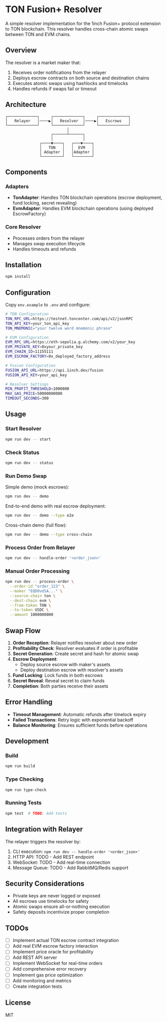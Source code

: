 # TON Fusion+ Resolver

A simple resolver implementation for the 1inch Fusion+ protocol extension to TON blockchain. This resolver handles cross-chain atomic swaps between TON and EVM chains.

## Overview

The resolver is a market maker that:

1. Receives order notifications from the relayer
2. Deploys escrow contracts on both source and destination chains
3. Executes atomic swaps using hashlocks and timelocks
4. Handles refunds if swaps fail or timeout

## Architecture

```
┌─────────────┐     ┌─────────────┐     ┌─────────────┐
│   Relayer   │────▶│   Resolver  │────▶│   Escrows   │
└─────────────┘     └─────────────┘     └─────────────┘
                           │
                    ┌──────┴──────┐
                    │             │
               ┌────▼────┐   ┌───▼────┐
               │   TON   │   │  EVM   │
               │ Adapter │   │Adapter │
               └─────────┘   └────────┘
```

## Components

### Adapters

- **TonAdapter**: Handles TON blockchain operations (escrow deployment, fund locking, secret revealing)
- **EvmAdapter**: Handles EVM blockchain operations (using deployed EscrowFactory)

### Core Resolver

- Processes orders from the relayer
- Manages swap execution lifecycle
- Handles timeouts and refunds

## Installation

```bash
npm install
```

## Configuration

Copy `env.example` to `.env` and configure:

```bash
# TON Configuration
TON_RPC_URL=https://testnet.toncenter.com/api/v2/jsonRPC
TON_API_KEY=your_ton_api_key
TON_MNEMONIC="your twelve word mnemonic phrase"

# EVM Configuration
EVM_RPC_URL=https://eth-sepolia.g.alchemy.com/v2/your_key
EVM_PRIVATE_KEY=0xyour_private_key
EVM_CHAIN_ID=11155111
EVM_ESCROW_FACTORY=0x_deployed_factory_address

# Fusion Configuration
FUSION_API_URL=https://api.1inch.dev/fusion
FUSION_API_KEY=your_api_key

# Resolver Settings
MIN_PROFIT_THRESHOLD=1000000
MAX_GAS_PRICE=50000000000
TIMEOUT_SECONDS=300
```

## Usage

### Start Resolver

```bash
npm run dev -- start
```

### Check Status

```bash
npm run dev -- status
```

### Run Demo Swap

Simple demo (mock escrows):

```bash
npm run dev -- demo
```

End-to-end demo with real escrow deployment:

```bash
npm run dev -- demo --type e2e
```

Cross-chain demo (full flow):

```bash
npm run dev -- demo --type cross-chain
```

### Process Order from Relayer

```bash
npm run dev -- handle-order '<order_json>'
```

### Manual Order Processing

```bash
npm run dev -- process-order \
  --order-id "order_123" \
  --maker "EQD0vdSA..." \
  --source-chain ton \
  --dest-chain evm \
  --from-token TON \
  --to-token USDC \
  --amount 1000000000
```

## Swap Flow

1. **Order Reception**: Relayer notifies resolver about new order
2. **Profitability Check**: Resolver evaluates if order is profitable
3. **Secret Generation**: Create secret and hash for atomic swap
4. **Escrow Deployment**:
   - Deploy source escrow with maker's assets
   - Deploy destination escrow with resolver's assets
5. **Fund Locking**: Lock funds in both escrows
6. **Secret Reveal**: Reveal secret to claim funds
7. **Completion**: Both parties receive their assets

## Error Handling

- **Timeout Management**: Automatic refunds after timelock expiry
- **Failed Transactions**: Retry logic with exponential backoff
- **Balance Monitoring**: Ensures sufficient funds before operations

## Development

### Build

```bash
npm run build
```

### Type Checking

```bash
npm run type-check
```

### Running Tests

```bash
npm test  # TODO: Add tests
```

## Integration with Relayer

The relayer triggers the resolver by:

1. CLI execution: `npm run dev -- handle-order '<order_json>'`
2. HTTP API: TODO - Add REST endpoint
3. WebSocket: TODO - Add real-time connection
4. Message Queue: TODO - Add RabbitMQ/Redis support

## Security Considerations

- Private keys are never logged or exposed
- All escrows use timelocks for safety
- Atomic swaps ensure all-or-nothing execution
- Safety deposits incentivize proper completion

## TODOs

- [ ] Implement actual TON escrow contract integration
- [ ] Add real EVM escrow factory interaction
- [ ] Implement price oracle for profitability
- [ ] Add REST API server
- [ ] Implement WebSocket for real-time orders
- [ ] Add comprehensive error recovery
- [ ] Implement gas price optimization
- [ ] Add monitoring and metrics
- [ ] Create integration tests

## License

MIT

